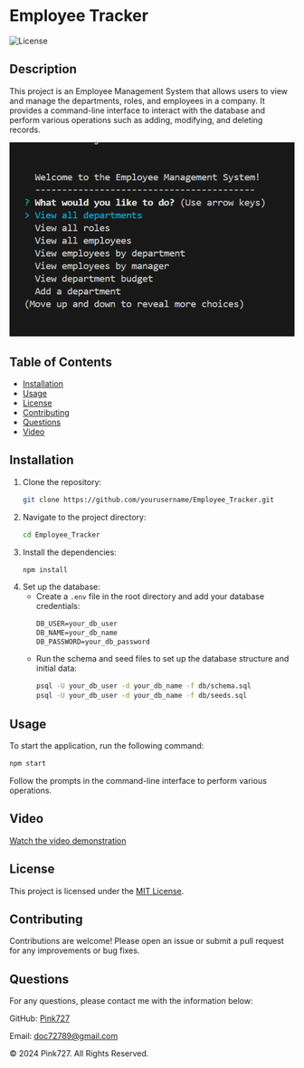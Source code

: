 
# Employee Tracker

![License](https://img.shields.io/badge/license-MIT-blue.svg)

## Description

This project is an Employee Management System that allows users to view and manage the departments, roles, and employees in a company. It provides a command-line interface to interact with the database and perform various operations such as adding, modifying, and deleting records.

![welcomscreen](img/welcomscreen.PNG)

## Table of Contents
- [Installation](#installation)
- [Usage](#usage)
- [License](#license)
- [Contributing](#contributing)
- [Questions](#questions)
- [Video](#video)


## Installation
1. Clone the repository:
    ```sh
    git clone https://github.com/yourusername/Employee_Tracker.git
    ```
2. Navigate to the project directory:
    ```sh
    cd Employee_Tracker
    ```
3. Install the dependencies:
    ```sh
    npm install
    ```
4. Set up the database:
    - Create a `.env` file in the root directory and add your database credentials:
        ```
        DB_USER=your_db_user
        DB_NAME=your_db_name
        DB_PASSWORD=your_db_password
        ```
    - Run the schema and seed files to set up the database structure and initial data:
        ```sh
        psql -U your_db_user -d your_db_name -f db/schema.sql
        psql -U your_db_user -d your_db_name -f db/seeds.sql
        ```

## Usage
To start the application, run the following command:
```sh
npm start
```
Follow the prompts in the command-line interface to perform various operations.

## Video
[Watch the video demonstration](https://link-to-your-video.com)

## License
This project is licensed under the [MIT License](https://opensource.org/license/mit).

## Contributing
Contributions are welcome! Please open an issue or submit a pull request for any improvements or bug fixes.


## Questions
For any questions, please contact me with the information below:

GitHub: [Pink727](https://github.com/pink727)

Email: doc72789@gmail.com

© 2024 Pink727. All Rights Reserved.

